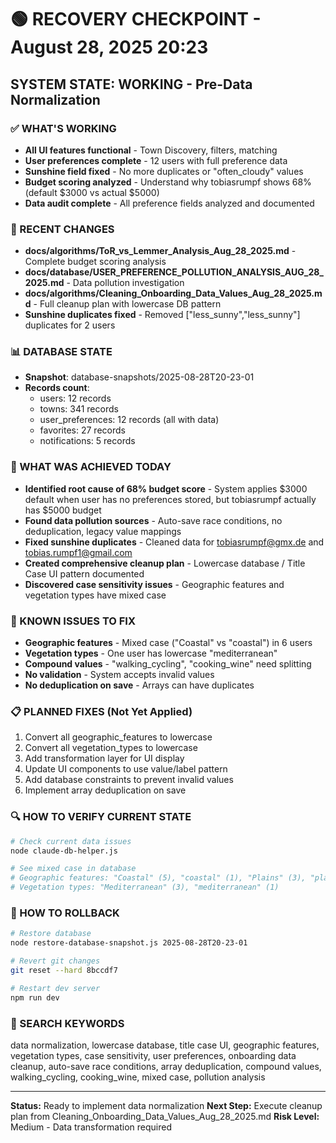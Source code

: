 # 🟢 RECOVERY CHECKPOINT - August 28, 2025 20:23
## SYSTEM STATE: WORKING - Pre-Data Normalization

### ✅ WHAT'S WORKING
- **All UI features functional** - Town Discovery, filters, matching
- **User preferences complete** - 12 users with full preference data
- **Sunshine field fixed** - No more duplicates or "often_cloudy" values
- **Budget scoring analyzed** - Understand why tobiasrumpf shows 68% (default $3000 vs actual $5000)
- **Data audit complete** - All preference fields analyzed and documented

### 🔧 RECENT CHANGES
- **docs/algorithms/ToR_vs_Lemmer_Analysis_Aug_28_2025.md** - Complete budget scoring analysis
- **docs/database/USER_PREFERENCE_POLLUTION_ANALYSIS_AUG_28_2025.md** - Data pollution investigation
- **docs/algorithms/Cleaning_Onboarding_Data_Values_Aug_28_2025.md** - Full cleanup plan with lowercase DB pattern
- **Sunshine duplicates fixed** - Removed ["less_sunny","less_sunny"] duplicates for 2 users

### 📊 DATABASE STATE  
- **Snapshot**: database-snapshots/2025-08-28T20-23-01
- **Records count**:
  - users: 12 records
  - towns: 341 records
  - user_preferences: 12 records (all with data)
  - favorites: 27 records
  - notifications: 5 records

### 🎯 WHAT WAS ACHIEVED TODAY
- **Identified root cause of 68% budget score** - System applies $3000 default when user has no preferences stored, but tobiasrumpf actually has $5000 budget
- **Found data pollution sources** - Auto-save race conditions, no deduplication, legacy value mappings
- **Fixed sunshine duplicates** - Cleaned data for tobiasrumpf@gmx.de and tobias.rumpf1@gmail.com
- **Created comprehensive cleanup plan** - Lowercase database / Title Case UI pattern documented
- **Discovered case sensitivity issues** - Geographic features and vegetation types have mixed case

### 🚨 KNOWN ISSUES TO FIX
- **Geographic features** - Mixed case ("Coastal" vs "coastal") in 6 users
- **Vegetation types** - One user has lowercase "mediterranean"
- **Compound values** - "walking_cycling", "cooking_wine" need splitting
- **No validation** - System accepts invalid values
- **No deduplication on save** - Arrays can have duplicates

### 📋 PLANNED FIXES (Not Yet Applied)
1. Convert all geographic_features to lowercase
2. Convert all vegetation_types to lowercase
3. Add transformation layer for UI display
4. Update UI components to use value/label pattern
5. Add database constraints to prevent invalid values
6. Implement array deduplication on save

### 🔍 HOW TO VERIFY CURRENT STATE
```bash
# Check current data issues
node claude-db-helper.js

# See mixed case in database
# Geographic features: "Coastal" (5), "coastal" (1), "Plains" (3), "plains" (1)
# Vegetation types: "Mediterranean" (3), "mediterranean" (1)
```

### 🔄 HOW TO ROLLBACK
```bash
# Restore database
node restore-database-snapshot.js 2025-08-28T20-23-01

# Revert git changes
git reset --hard 8bccdf7

# Restart dev server
npm run dev
```

### 🔎 SEARCH KEYWORDS
data normalization, lowercase database, title case UI, geographic features, vegetation types, case sensitivity, user preferences, onboarding data cleanup, auto-save race conditions, array deduplication, compound values, walking_cycling, cooking_wine, mixed case, pollution analysis

---

**Status:** Ready to implement data normalization
**Next Step:** Execute cleanup plan from Cleaning_Onboarding_Data_Values_Aug_28_2025.md
**Risk Level:** Medium - Data transformation required